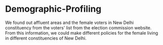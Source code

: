 # Demographic-Profiling
We found out affluent areas and the female voters in New Delhi constituency from the voters' list from the election commission website.
From this information, we could make different policies for the female living in different constituencies of New Delhi.
